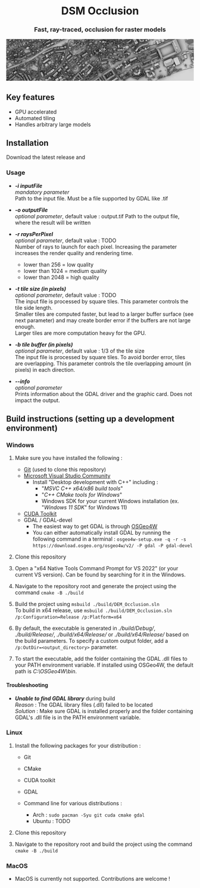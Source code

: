 <h1 align="center">DSM Occlusion</h1>
<h3 align="center">Fast, ray-traced, occlusion for raster models</h3>

![DSM Occlusion example](/assets/neuchatel_banner.jpg)

## Key features

 - GPU accelerated
 - Automated tiling
 - Handles arbitrary large models


## Installation

Download the latest release and 


### Usage

- ***-i inputFile***  
*mandatory parameter*  
Path to the input file. Must be a file supported by GDAL like .tif

- ***-o outputFile***  
*optional parameter*, default value : output.tif
Path to the output file, where the result will be written

- ***-r raysPerPixel***  
*optional parameter*, default value : TODO  
Number of rays to launch for each pixel. Increasing the parameter increases the render quality and rendering time.  
  - lower than 256 = low quality
  - lower than 1024 = medium quality
  - lower than 2048 = high quality 


- ***-t tile size (in pixels)***   
*optional parameter*, default value : TODO  
The input file is processed by square tiles. This parameter controls the tile side length.  
Smaller tiles are computed faster, but lead to a larger buffer surface (see next parameter) and may create border error if the buffers are not large enough.  
Larger tiles are more computation heavy for the GPU.

- ***-b tile buffer (in pixels)***   
*optional parameter*, default value : 1/3 of the tile size  
The input file is processed by square tiles. To avoid border error, tiles are overlapping. This parameter controls the tile overlapping amount (in pixels) in each direction. 

- ***--info***  
*optional parameter*  
Prints information about the GDAL driver and the graphic card. Does not impact the output.  

## Build instructions (setting up a development environment)

### Windows

1. Make sure you have installed the following :
    - [Git](https://git-scm.com/downloads) (used to clone this repository)
    - [Microsoft Visual Studio Community](https://visualstudio.microsoft.com/fr/free-developer-offers/) 
      - Install "Desktop development with C++" including :
          - "*MSVC C++ x64/x86 build tools*"
          - "*C++ CMake tools for Windows*"
          - Windows SDK for your current Windows installation (ex. "*Windows 11 SDK*" for Windows 11)
    - [CUDA Toolkit](https://developer.nvidia.com/cuda-toolkit)
    - GDAL / GDAL-devel
      - The easiest way to get GDAL is through [OSGeo4W](https://trac.osgeo.org/osgeo4w)
      - You can either automatically install GDAL by running the following command in a terminal :
      `osgeo4w-setup.exe -q -r -s https://download.osgeo.org/osgeo4w/v2/ -P gdal -P gdal-devel`

2. Clone this repository

3. Open a "x64 Native Tools Command Prompt for VS 2022" (or your current VS version). Can be found by searching for it in the Windows.

4. Navigate to the repository root and generate the project using the command `cmake -B ./build`

5. Build the project using `msbuild ./build/DEM_Occlusion.sln`  
To build in x64 release, use `msbuild ./build/DEM_Occlusion.sln /p:Configuration=Release /p:Platform=x64`

6. By default, the executable is generated in *./build/Debug/*, *./build/Release/*, *./build/x64/Release/* or *./build/x64/Release/* based on the build parameters. To specify a custom output folder, add a `/p:OutDir=<output_directory>` parameter.

7. To start the executable, add the folder containing the GDAL .dll files to your PATH environment variable. If installed using OSGeo4W, the default path is *C:\OSGeo4W\bin*.

#### Troubleshooting

- ***Unable to find GDAL library*** during build  
*Reason* : The GDAL library files (.dll) failed to be located  
*Solution* : Make sure GDAL is installed properly and the folder containing GDAL's .dll file is in the PATH environment variable.



### Linux

1. Install the following packages for your distribution :
    - Git
    - CMake
    - CUDA toolkit
    - GDAL

    - Command line for various distributions :
      - Arch : `sudo pacman -Syu git cuda cmake gdal`
      - Ubuntu : TODO

2. Clone this repository

3. Navigate to the repository root and build the project using the command `cmake -B ./build`

### MacOS

- MacOS is currently not supported. Contributions are welcome !
